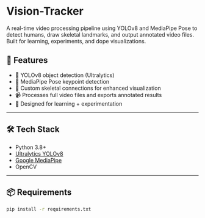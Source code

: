 # Vision-Tracker
A real-time video processing pipeline using YOLOv8 and MediaPipe Pose to detect humans, draw skeletal landmarks, and output annotated video files. Built for learning, experiments, and dope visualizations.
## 🚀 Features

- 🤖 YOLOv8 object detection (Ultralytics)
- 🦴 MediaPipe Pose keypoint detection
- 🧵 Custom skeletal connections for enhanced visualization
- 📹 Processes full video files and exports annotated results
- 🧠 Designed for learning + experimentation

---

## 🛠 Tech Stack

- Python 3.8+
- [Ultralytics YOLOv8](https://github.com/ultralytics/ultralytics)
- [Google MediaPipe](https://github.com/google/mediapipe)
- OpenCV

---

## 📦 Requirements

```bash
pip install -r requirements.txt
